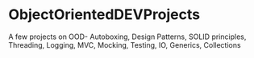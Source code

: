 # ObjectOrientedDEVProjects
A few projects on OOD- Autoboxing, Design Patterns, SOLID principles, Threading, Logging, MVC, Mocking, Testing, IO, Generics, Collections
